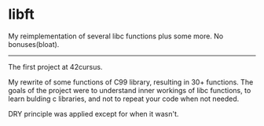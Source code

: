 # libft
My reimplementation of several libc functions plus some more. No bonuses(bloat).
___

The first project at 42cursus.

My rewrite of some functions of C99 library, resulting in 30+ functions. The goals of the project were to understand inner workings of libc functions, to learn bulding c libraries, and not to repeat your code when not needed.

DRY principle was applied except for when it wasn't.
